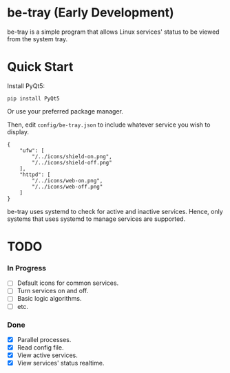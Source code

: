 # be-tray (Early Development)


be-tray is a simple program that allows Linux services' status to be viewed from the system tray.


# Quick Start


Install PyQt5:

```
pip install PyQt5
```

Or use your preferred package manager.


Then, edit `config/be-tray.json` to include whatever service you wish to display.

```
{
    "ufw": [
        "/../icons/shield-on.png",
        "/../icons/shield-off.png"
    ],
    "httpd": [
        "/../icons/web-on.png",
        "/../icons/web-off.png"
    ]
}
```

be-tray uses systemd to check for active and inactive services. Hence, only systems that uses systemd to manage services are supported.


# TODO


### In Progress
- [ ] Default icons for common services.
- [ ] Turn services on and off.
- [ ] Basic logic algorithms.
- [ ] etc.

### Done    
- [x] Parallel processes.
- [x] Read config file.
- [x] View active services.
- [x] View services' status realtime.
